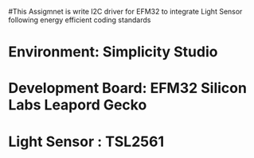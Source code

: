 #This Assigmnet is write I2C driver for EFM32 to integrate Light Sensor following energy efficient coding standards

# Environment: Simplicity Studio
# Development Board: EFM32 Silicon Labs Leapord Gecko
# Light Sensor : TSL2561
